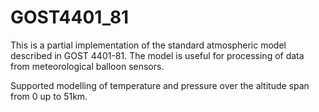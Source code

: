 # GOST4401_81

This is a partial implementation of the standard atmospheric model described in GOST 4401-81.
The model is useful for processing of data from meteorological balloon sensors.

Supported modelling of temperature and pressure over the altitude span from 0 up to 51km.
